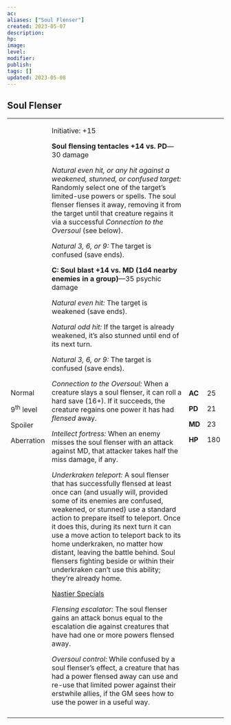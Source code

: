 ```yaml
---
ac: 
aliases: ["Soul Flenser"]
created: 2023-05-07
description: 
hp: 
image: 
level: 
modifier: 
publish: 
tags: []
updated: 2023-05-08
---
```


## Soul Flenser

<table>
<colgroup>
<col style="width: 16%" />
<col style="width: 71%" />
<col style="width: 5%" />
<col style="width: 6%" />
</colgroup>
<tbody>
<tr class="odd">
<td><p>Normal</p>
<p>9<sup>th</sup> level</p>
<p>Spoiler</p>
<p>Aberration</p></td>
<td><p>Initiative: +15</p>
<p><strong>Soul flensing tentacles +14 vs. PD</strong>—30 damage</p>
<p><em>Natural even hit, or any hit against a weakened, stunned, or
confused target:</em> Randomly select one of the target’s limited-use
powers or spells. The soul flenser flenses it away, removing it from the
target until that creature regains it via a successful <em>Connection to
the Oversoul</em> (see below).</p>
<p><em>Natural 3, 6, or 9:</em> The target is confused (save ends).</p>
<p><strong>C: Soul blast +14 vs. MD (1d4 nearby enemies in a
group)</strong>—35 psychic damage</p>
<p><em>Natural even hit:</em> The target is weakened (save ends).</p>
<p><em>Natural odd hit:</em> If the target is already weakened, it’s
also stunned until end of its next turn.</p>
<p><em>Natural 3, 6, or 9:</em> The target is confused (save ends).</p>
<p><em>Connection to the Oversoul:</em> When a creature slays a soul
flenser, it can roll a hard save (16+). If it succeeds, the creature
regains one power it has had <em>flensed</em> away.</p>
<p><em>Intellect fortress:</em> When an enemy misses the soul flenser
with an attack against MD, that attacker takes half the miss damage, if
any.</p>
<p><em>Underkraken teleport:</em> A soul flenser that has successfully
flensed at least once can (and usually will, provided some of its
enemies are confused, weakened, or stunned) use a standard action to
prepare itself to teleport. Once it does this, during its next turn it
can use a move action to teleport back to its home underkraken, no
matter how distant, leaving the battle behind. Soul flensers fighting
beside or within their underkraken can’t use this ability; they’re
already home.</p>
<p><u>Nastier Specials</u></p>
<p><em>Flensing escalator:</em> The soul flenser gains an attack bonus
equal to the escalation die against creatures that have had one or more
powers flensed away.</p>
<p><em>Oversoul control:</em> While confused by a soul flenser’s effect,
a creature that has had a power flensed away can use and re-use that
limited power against their erstwhile allies, if the GM sees how to use
the power in a useful way.</p></td>
<td><p><strong>AC</strong></p>
<p><strong>PD</strong></p>
<p><strong>MD</strong></p>
<p><strong>HP</strong></p></td>
<td><p>25</p>
<p>21</p>
<p>23</p>
<p>180</p></td>
</tr>
<tr class="even">
<td></td>
<td></td>
<td></td>
<td></td>
</tr>
</tbody>
</table>
